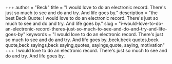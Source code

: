 +++
author = "Beck"
title = "I would love to do an electronic record. There's just so much to see and do and try. And life goes by."
description = "the best Beck Quote: I would love to do an electronic record. There's just so much to see and do and try. And life goes by."
slug = "i-would-love-to-do-an-electronic-record-theres-just-so-much-to-see-and-do-and-try-and-life-goes-by"
keywords = "I would love to do an electronic record. There's just so much to see and do and try. And life goes by.,beck,beck quotes,beck quote,beck sayings,beck saying,quotes, sayings,quote, saying, motivation"
+++
I would love to do an electronic record. There's just so much to see and do and try. And life goes by.
